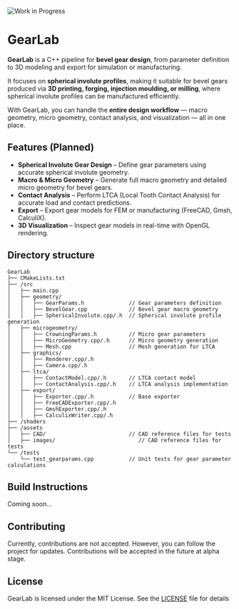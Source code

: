 ![Work in Progress](https://img.shields.io/badge/status-work--in--progress-orange?style=for-the-badge&logo=github)
# GearLab

**GearLab** is a C++ pipeline for **bevel gear design**, from parameter
definition to 3D modeling and export for simulation or manufacturing.  

It focuses on **spherical involute profiles**, making it suitable for bevel
gears produced via **3D printing, forging, injection moulding, or milling**,
where spherical involute profiles can be manufactured efficiently.  

With GearLab, you can handle the **entire design workflow** — macro geometry,
micro geometry, contact analysis, and visualization — all in one place.  

## Features (Planned)

- **Spherical Involute Gear Design** – Define gear parameters using accurate spherical involute geometry.  
- **Macro & Micro Geometry** – Generate full macro geometry and detailed micro geometry for bevel gears.  
- **Contact Analysis** – Perform LTCA (Local Tooth Contact Analysis) for accurate load and contact predictions.  
- **Export** – Export gear models for FEM or manufacturing (FreeCAD, Gmsh, CalculiX).  
- **3D Visualization** – Inspect gear models in real-time with OpenGL rendering.  

## Directory structure

```typogram
GearLab
├── CMakeLists.txt
├── /src
│   ├── main.cpp
│   ├── geometry/
│   │   ├── GearParams.h              // Gear parameters definition
│   │   ├── BevelGear.cpp             // Bevel gear macro geometry
│   │   ├── SphericalInvolute.cpp/.h  // Spherical involute profile generation
│   ├── microgeometry/
│   │   ├── CrowningParams.h          // Micro gear parameters
│   │   ├── MicroGeometry.cpp/.h      // Micro geometry generation
│   │   ├── Mesh.cpp                  // Mesh generation for LTCA
│   ├── graphics/
│   │   ├── Renderer.cpp/.h
│   │   ├── Camera.cpp/.h
│   ├── ltca/
│   │   ├── ContactModel.cpp/.h       // LTCA contact model
│   │   ├── ContactAnalysis.cpp/.h    // LTCA analysis implementation
│   ├── export/
│   │   ├── Exporter.cpp/.h           // Base exporter
│   │   ├── FreeCADExporter.cpp/.h
│   │   ├── GmshExporter.cpp/.h
│   │   ├── CalculixWriter.cpp/.h
├── /shaders
├── /assets
│   ├── CAD/                          // CAD reference files for tests
│   ├── images/                          // CAD reference files for tests
└── /tests
    └── test_gearparams.cpp           // Unit tests for gear parameter calculations

```

## Build Instructions

Coming soon...

## Contributing

Currently, contributions are not accepted. However, you can follow the project for updates.
Contributions will be accepted in the future at alpha stage.

## License

GearLab is licensed under the MIT License. See the [LICENSE](LICENSE) file for details
